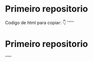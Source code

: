 # Primeiro repositorio


Codigo de html para copiar: 👇
'''''
<html>
  <h1> Primeiro repositorio </h1>
 </html>
'''''
